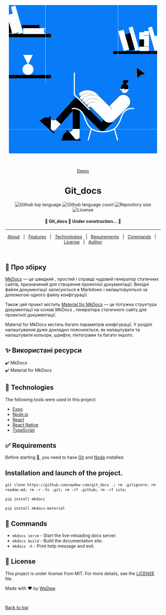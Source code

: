 <div align="center" id="top"> 
  <img src="./.github/app.gif" alt="Git_docs" />

  &#xa0;

  <a href="https://wpdew-com.github.io/git_docs/site/">Demo</a>
</div>

<h1 align="center">Git_docs</h1>

<p align="center">
  <img alt="Github top language" src="https://img.shields.io/github/languages/top/wpdew/git_docs?color=56BEB8">

  <img alt="Github language count" src="https://img.shields.io/github/languages/count/wpdew/git_docs?color=56BEB8">

  <img alt="Repository size" src="https://img.shields.io/github/repo-size/wpdew/git_docs?color=56BEB8">

  <img alt="License" src="https://img.shields.io/github/license/wpdew/git_docs?color=56BEB8">

  <!-- <img alt="Github issues" src="https://img.shields.io/github/issues/wpdew/git_docs?color=56BEB8" /> -->

  <!-- <img alt="Github forks" src="https://img.shields.io/github/forks/wpdew/git_docs?color=56BEB8" /> -->

  <!-- <img alt="Github stars" src="https://img.shields.io/github/stars/wpdew/git_docs?color=56BEB8" /> -->
</p>

<!-- Status -->

<h4 align="center"> 
	🚧  Git_docs 🚀 Under construction...  🚧
</h4> 

<hr> 

<p align="center">
  <a href="#dart-about">About</a> &#xa0; | &#xa0; 
  <a href="#sparkles-features">Features</a> &#xa0; | &#xa0;
  <a href="#rocket-technologies">Technologies</a> &#xa0; | &#xa0;
  <a href="#white_check_mark-requirements">Requirements</a> &#xa0; | &#xa0;
  <a href="#checkered_flag-commands">Commands</a> &#xa0; | &#xa0;
  <a href="#memo-license">License</a> &#xa0; | &#xa0;
  <a href="https://github.com/wpdew" target="_blank">Author</a>
</p>

<br>

## :dart: Про збірку ##


[MkDocs](https://www.mkdocs.org/) — це швидкий , простий і справді чудовий генератор статичних сайтів, призначений для створення проектної документації. Вихідні файли документації записуються в Markdown і налаштовуються за допомогою одного файлу конфігурації.

Також цей проект містить [Material for MkDocs]() — це потужна структура документації на основі MkDocs , генератора статичного сайту для проектної документації.

Material for MkDocs містить багато параметрів конфігурації. У розділі налаштування дуже докладно пояснюється, як налаштувати та налаштувати кольори, шрифти, піктограми та багато іншого.

## :sparkles: Використані ресурси ##

:heavy_check_mark: MkDocs\
:heavy_check_mark: Material for MkDocs

## :rocket: Technologies ##

The following tools were used in this project:

- [Expo](https://expo.io/)
- [Node.js](https://nodejs.org/en/)
- [React](https://pt-br.reactjs.org/)
- [React Native](https://reactnative.dev/)
- [TypeScript](https://www.typescriptlang.org/)

## :white_check_mark: Requirements ##

Before starting :checkered_flag:, you need to have [Git](https://git-scm.com) and [Node](https://nodejs.org/en/) installed.

## Installation and launch of the project. 

```
git clone https://github.com/wpdew-com/git_docs .; rm .gitignore; rm readme.md; rm -r -fo .git; rm -rf .github; rm -rf site;
```

```
pip install mkdocs
```

```
pip install mkdocs-material
```

## :checkered_flag: Commands ##

* `mkdocs serve` - Start the live-reloading docs server.
* `mkdocs build` - Build the documentation site.
* `mkdocs -h` - Print help message and exit.


## :memo: License ##

This project is under license from MIT. For more details, see the [LICENSE](LICENSE.md) file.


Made with :heart: by <a href="https://github.com/wpdew" target="_blank">WpDew</a>

&#xa0;

<a href="#top">Back to top</a>

